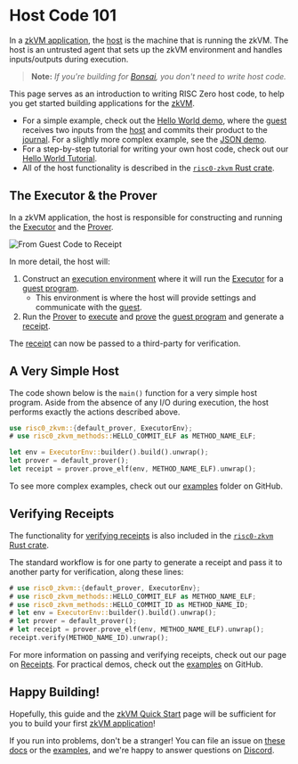 # Host Code 101

In a [zkVM application], the [host] is the machine that is running the zkVM.
The host is an untrusted agent that sets up the zkVM environment and handles inputs/outputs during execution.

> **Note:** _If you're building for [Bonsai], you don't need to write host code._

This page serves as an introduction to writing RISC Zero host code, to help you get started building applications for the [zkVM].

- For a simple example, check out the [Hello World demo], where the [guest] receives two inputs from the [host] and commits their product to the [journal]. For a slightly more complex example, see the [JSON demo].
- For a step-by-step tutorial for writing your own host code, check out our [Hello World Tutorial].
- All of the host functionality is described in the [`risc0-zkvm` Rust crate].

## The Executor & the Prover

In a zkVM application, the host is responsible for constructing and running the [Executor] and the [Prover].

![From Guest Code to Receipt](/diagrams/from-rust-to-receipt.png)

In more detail, the host will:

1. Construct an [execution environment] where it will run the [Executor] for a [guest program].
   - This environment is where the host will provide settings and communicate with the [guest].
2. Run the [Prover] to [execute] and [prove] the [guest program] and generate a [receipt].

The [receipt] can now be passed to a third-party for verification.

## A Very Simple Host

The code shown below is the `main()` function for a very simple host program.
Aside from the absence of any I/O during execution, the host performs exactly the actions described above.

```rust
use risc0_zkvm::{default_prover, ExecutorEnv};
# use risc0_zkvm_methods::HELLO_COMMIT_ELF as METHOD_NAME_ELF;

let env = ExecutorEnv::builder().build().unwrap();
let prover = default_prover();
let receipt = prover.prove_elf(env, METHOD_NAME_ELF).unwrap();
```

To see more complex examples, check out our [examples] folder on GitHub.

## Verifying Receipts

The functionality for [verifying receipts] is also included in the [`risc0-zkvm` Rust crate].

The standard workflow is for one party to generate a receipt and pass it to another party for verification, along these lines:

```rust
# use risc0_zkvm::{default_prover, ExecutorEnv};
# use risc0_zkvm_methods::HELLO_COMMIT_ELF as METHOD_NAME_ELF;
# use risc0_zkvm_methods::HELLO_COMMIT_ID as METHOD_NAME_ID;
# let env = ExecutorEnv::builder().build().unwrap();
# let prover = default_prover();
# let receipt = prover.prove_elf(env, METHOD_NAME_ELF).unwrap();
receipt.verify(METHOD_NAME_ID).unwrap();
```

For more information on passing and verifying receipts, check out our page on [Receipts].
For practical demos, check out the [examples] on GitHub.

## Happy Building!

Hopefully, this guide and the [zkVM Quick Start] page will be sufficient for you to build your first [zkVM application]!

If you run into problems, don't be a stranger!
You can file an issue on [these docs] or the [examples], and we're happy to answer questions on [Discord].

[`risc0-zkvm` Rust crate]: https://docs.rs/risc0-zkvm
[Bonsai]: ../../bonsai/bonsai-overview.md
[Discord]: https://discord.gg/risczero
[examples]: https://github.com/risc0/risc0/tree/release-0.19/examples
[execute]: /terminology#execute
[execution environment]: https://docs.rs/risc0-zkvm/0.19/risc0_zkvm/struct.ExecutorEnv.html
[executor]: /terminology#executor
[guest]: /terminology#guest
[guest program]: /terminology#guest-program
[Hello World demo]: https://github.com/risc0/risc0/tree/release-0.19/examples/hello-world
[Hello World Tutorial]: https://github.com/risc0/risc0/blob/release-0.19/examples/hello-world
[host]: /terminology#host
[journal]: /terminology#journal
[JSON demo]: https://github.com/risc0/risc0/blob/release-0.19/examples/json/src/main.rs
[prove]: /terminology#prove
[Prover]: /terminology#prover
[receipt]: /terminology#receipt
[Receipts]: receipts.md
[these docs]: https://github.com/risc0/risc0/issues/new/choose
[verifying receipts]: https://docs.rs/risc0-zkvm/0.19/risc0_zkvm/struct.Receipt.html#method.verify
[zkVM]: ../zkvm-overview.md
[zkVM Application]: ../zkvm-overview.md
[zkVM Quick Start]: ../quickstart.md
